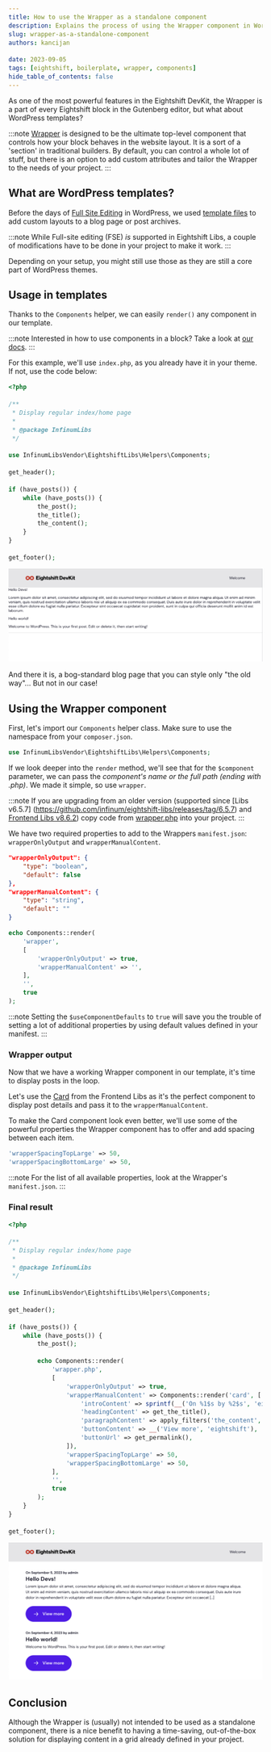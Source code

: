 ```yaml
---
title: How to use the Wrapper as a standalone component
description: Explains the process of using the Wrapper component in WordPress templates.
slug: wrapper-as-a-standalone-component
authors: kancijan

date: 2023-09-05
tags: [eightshift, boilerplate, wrapper, components]
hide_table_of_contents: false
---
```


As one of the most powerful features in the Eightshift DevKit, the Wrapper is a part of every Eightshift block in the Gutenberg editor, but what about WordPress templates?
<!--truncate-->

:::note
[Wrapper](https://eightshift.com/docs/basics/blocks-wrapper/) is designed to be the ultimate top-level component that controls how your block behaves in the website layout. It is a sort of a 'section' in traditional builders. By default, you can control a whole lot of stuff, but there is an option to add custom attributes and tailor the Wrapper to the needs of your project.
:::

## What are WordPress templates?

Before the days of [Full Site Editing](https://developer.wordpress.org/block-editor/getting-started/full-site-editing/) in WordPress, we used [template files](https://developer.wordpress.org/themes/basics/template-hierarchy/) to add custom layouts to a blog page or post archives.

:::note
While Full-site editing (FSE) _is_ supported in Eightshift Libs, a couple of modifications have to be done in your project to make it work.
:::

Depending on your setup, you might still use those as they are still a core part of WordPress themes.

## Usage in templates

Thanks to the `Components` helper, we can easily `render()` any component in our template. 

:::note
Interested in how to use components in a block? Take a look at [our docs](https://eightshift.com/docs/basics/blocks-component-in-block#i-have-a-component-that-i-want-to-use-manually).
:::

For this example, we'll use `index.php`, as you already have it in your theme. If not, use the code below:

```php
<?php

/**
 * Display regular index/home page
 *
 * @package InfinumLibs
 */

use InfinumLibsVendor\EightshiftLibs\Helpers\Components;

get_header();

if (have_posts()) {
	while (have_posts()) {
		the_post();
		the_title();
		the_content();
	}
}

get_footer();
```
![No Wrapper](/img/blog/no-wrapper.png)

And there it is, a bog-standard blog page that you can style only "the old way"... But not in our case!

## Using the Wrapper component

First, let's import our `Components` helper class. Make sure to use the namespace from your `composer.json`.
```php
use InfinumLibsVendor\EightshiftLibs\Helpers\Components;
```

If we look deeper into the `render` method, we'll see that for the `$component` parameter, we can pass the _component's name or the full path (ending with .php)_. We made it simple, so use `wrapper`.

:::note
If you are upgrading from an older version (supported since [Libs v6.5.7] (https://github.com/infinum/eightshift-libs/releases/tag/6.5.7) and [Frontend Libs v8.6.2](https://github.com/infinum/eightshift-frontend-libs/releases/tag/8.6.2)) copy code from [wrapper.php](https://github.com/infinum/eightshift-frontend-libs/blob/develop/blocks/init/src/Blocks/wrapper/wrapper.php) into your project.
:::

We have two required properties to add to the Wrappers `manifest.json`: `wrapperOnlyOutput` and `wrapperManualContent`.

```json
"wrapperOnlyOutput": {
	"type": "boolean",
	"default": false
},
"wrapperManualContent": {
	"type": "string",
	"default": ""
}
```

```php
echo Components::render(
	'wrapper',
	[
		'wrapperOnlyOutput' => true,
		'wrapperManualContent' => '',
	],
	'',
	true
);
```
:::note
Setting the `$useComponentDefaults` to `true` will save you the trouble of setting a lot of additional properties by using default values defined in your manifest.
:::

### Wrapper output

Now that we have a working Wrapper component in our template, it's time to display posts in the loop.

Let's use the [Card](https://infinum.github.io/eightshift-frontend-libs/storybook/?path=/story/components-card--editor) from the Frontend Libs as it's the perfect component to display post details and pass it to the `wrapperManualContent`.

To make the Card component look even better, we'll use some of the powerful properties the Wrapper component has to offer and add spacing between each item.

```php
'wrapperSpacingTopLarge' => 50,
'wrapperSpacingBottomLarge' => 50,
```

:::note
For the list of all available properties, look at the Wrapper's `manifest.json`.
:::

### Final result

```php
<?php

/**
 * Display regular index/home page
 *
 * @package InfinumLibs
 */

use InfinumLibsVendor\EightshiftLibs\Helpers\Components;

get_header();

if (have_posts()) {
	while (have_posts()) {
		the_post();

		echo Components::render(
			'wrapper.php',
			[
				'wrapperOnlyOutput' => true,
				'wrapperManualContent' => Components::render('card', [
					'introContent' => sprintf(__('On %1$s by %2$s', 'eightshift'), get_the_date(), get_the_author_meta('display_name')),
					'headingContent' => get_the_title(),
					'paragraphContent' => apply_filters('the_content', get_the_excerpt()),
					'buttonContent' => __('View more', 'eightshift'),
					'buttonUrl' => get_permalink(),
				]),
				'wrapperSpacingTopLarge' => 50,
				'wrapperSpacingBottomLarge' => 50,
			],
			'',
			true
		);
	}
}

get_footer();
```
![Wrapper with content](/img/blog/wrapper-content.png)

## Conclusion

Although the Wrapper is (usually) not intended to be used as a standalone component, there is a nice benefit to having a time-saving, out-of-the-box solution for displaying content in a grid already defined in your project.
